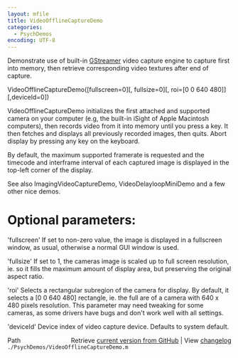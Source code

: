 ```yaml
---
layout: mfile
title: VideoOfflineCaptureDemo
categories:
  - PsychDemos
encoding: UTF-8
---
```


Demonstrate use of built-in [GStreamer](/docs/GStreamer) video capture engine to capture first
into memory, then retrieve corresponding video textures after end of capture.

VideoOfflineCaptureDemo\(\[fullscreen=0\]\[, fullsize=0\]\[, roi=\[0 0 640 480\]\]\[,deviceId=0\]\)

VideoOfflineCaptureDemo initializes the first attached and supported camera on
your computer \(e.g, the built-in iSight of Apple Macintosh computers\),
then records video from it into memory until you press a key. It then
fetches and displays all previously recorded images, then quits. Abort
display by pressing any key on the keyboard.

By default, the maximum supported framerate is requested and the
timecode and interframe interval of each captured image is displayed in
the top-left corner of the display.

See also ImagingVideoCaptureDemo, VideoDelayloopMiniDemo and a few other
nice demos.

# Optional parameters:

'fullscreen' If set to non-zero value, the image is displayed in a
fullscreen window, as usual, otherwise a normal GUI window is used.

'fullsize' If set to 1, the cameras image is scaled up to full screen
resolution, ie. so it fills the maximum amount of display area, but
preserving the original aspect ratio.

'roi' Selects a rectangular subregion of the camera for display. By
default, it selects a \[0 0 640 480\] rectangle, ie. the full are of a
camera with 640 x 480 pixels resolution. This parameter may need tweaking
for some cameras, as some drivers have bugs and don't work well with all
settings.

'deviceId' Device index of video capture device. Defaults to system default.



<div class="code_header" style="text-align:right;">
  <span style="float:left;">Path&nbsp;&nbsp;</span> <span class="counter">Retrieve <a href=
  "https://raw.github.com/Psychtoolbox-3/Psychtoolbox-3/beta/./PsychDemos/VideoOfflineCaptureDemo.m">current version from GitHub</a> | View <a href=
  "https://github.com/Psychtoolbox-3/Psychtoolbox-3/commits/beta/./PsychDemos/VideoOfflineCaptureDemo.m">changelog</a></span>
</div>
<div class="code">
  <code>./PsychDemos/VideoOfflineCaptureDemo.m</code>
</div>
